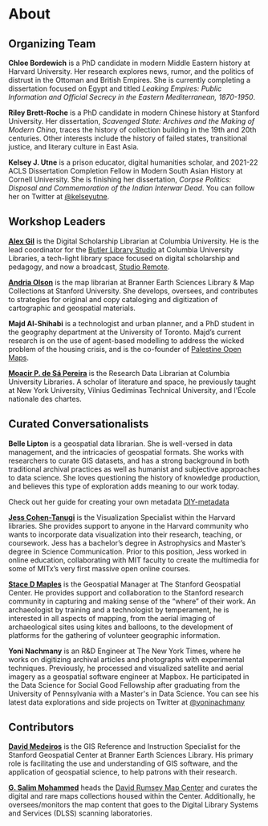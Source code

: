 # About

## Organizing Team  

**Chloe Bordewich** is a PhD candidate in modern Middle Eastern history at Harvard University. Her research explores news, rumor, and the politics of distrust in the Ottoman and British Empires. She is currently completing a dissertation focused on Egypt and titled _Leaking Empires: Public Information and Official Secrecy in the Eastern Mediterranean, 1870-1950_.

**Riley Brett-Roche** is a PhD candidate in modern Chinese history at Stanford University. Her dissertation, _Scavenged State: Archives and the Making of Modern China_, traces the history of collection building in the 19th and 20th centuries. Other interests include the history of failed states, transitional justice, and literary culture in East Asia.

**Kelsey J. Utne**  is a prison educator, digital humanities scholar, and 2021-22 ACLS Dissertation Completion Fellow in Modern South Asian History at Cornell University. She is finishing her dissertation, _Corpse Politics: Disposal and Commemoration of the Indian Interwar Dead_. You can follow her on Twitter at [@kelseyutne](https://twitter.com/KelseyUtne).

## Workshop Leaders

**[Alex Gil](https://www.elotroalex.com/)** is the Digital Scholarship Librarian at Columbia University. He is the lead coordinator for the [Butler Library Studio](https://studio.cul.columbia.edu/) at Columbia University Libraries, a tech-light library space focused on digital scholarship and pedagogy, and now a broadcast, [Studio Remote](https://www.twitch.tv/culstudio).   

**[Andria Olson](https://library.stanford.edu/people/andolson)** is the map librarian at Branner Earth Sciences Library & Map Collections at Stanford University. She develops, oversees, and contributes to strategies for original and copy cataloging and digitization of cartographic and geospatial materials.

**Majd Al-Shihabi** is a technologist and urban planner, and a PhD student in the geography department at the University of Toronto. Majd’s current research is on the use of agent-based modelling to address the wicked problem of the housing crisis, and is the co-founder of [Palestine Open Maps](https://palopenmaps.org/).

**[Moacir P. de Sá Pereira](https://moacir.com/)** is the Research Data Librarian at Columbia University Libraries. A scholar of literature and space, he previously taught at New York University, Vilnius Gediminas Technical University, and l'École nationale des chartes.

## Curated Conversationalists  

**Belle Lipton** is a geospatial data librarian. She is well-versed in data management, and the intricacies of geospatial formats. She works with researchers to curate GIS datasets, and has a strong background in both traditional archival practices as well as humanist and subjective approaches to data science. She loves questioning the history of knowledge production, and believes this type of exploration adds meaning to our work today.  

Check out her guide for creating your own metadata [DIY-metadata](https://github.com/HarvardMapCollection/DIY-metadata)

**[Jess Cohen-Tanugi](https://dssg.fas.harvard.edu/person/jess-cohen-tanugi/)** is the Visualization Specialist within the Harvard libraries. She provides support to anyone in the Harvard community who wants to incorporate data visualization into their research, teaching, or coursework. Jess has a bachelor’s degree in Astrophysics and Master’s degree in Science Communication. Prior to this position, Jess worked in online education, collaborating with MIT faculty to create the multimedia for some of MITx’s very first massive open online courses.

**[Stace D Maples](https://library.stanford.edu/people/maples)** is the Geospatial Manager at The Stanford Geospatial Center. He provides support and collaboration to the Stanford research community in capturing and making sense of the “where” of their work.  An archaeologist by training and a technologist by temperament, he is interested in all aspects of mapping, from the aerial imaging of archaeological sites using kites and balloons, to the development of platforms for the gathering of volunteer geographic information.

**Yoni Nachmany** is an R&D Engineer at The New York Times, where he works on digitizing archival articles and photographs with experimental techniques. Previously, he processed and visualized satellite and aerial imagery as a geospatial software engineer at Mapbox. He participated in the Data Science for Social Good Fellowship after graduating from the University of Pennsylvania with a Master's in Data Science. You can see his latest data explorations and side projects on Twitter at [@yoninachmany](https://twitter.com/yoninachmany)

## Contributors

**[David Medeiros](https://library.stanford.edu/people/davidmed)** is the GIS Reference and Instruction Specialist for the Stanford Geospatial Center at Branner Earth Sciences Library. His primary role is facilitating the use and understanding of GIS software, and the application of geospatial science, to help patrons with their research. 

**[G. Salim Mohammed](https://library.stanford.edu/people/gsalim)** heads the [David Rumsey Map Center](https://library.stanford.edu/rumsey) and curates the digital and rare maps collections housed within the Center. Additionally, he oversees/monitors the map content that goes to the Digital Library Systems and Services (DLSS) scanning laboratories.
